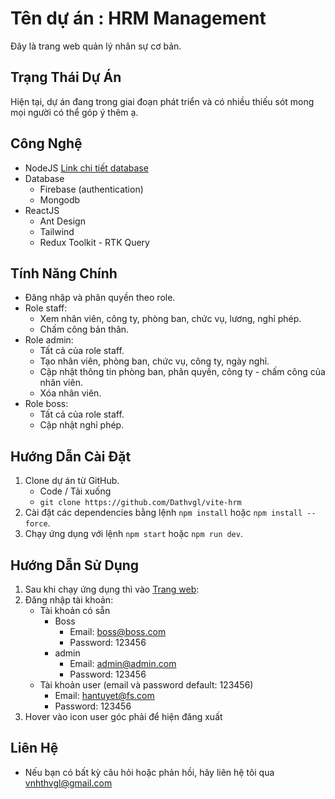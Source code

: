 # Tên dự án : HRM Management
Đây là trang web quản lý nhân sự cơ bản.

## Trạng Thái Dự Án
Hiện tại, dự án đang trong giai đoạn phát triển và có nhiều thiếu sót mong mọi người có thể góp ý thêm ạ.

## Công Nghệ
- NodeJS [Link chi tiết database](https://github.com/Dathvgl/node-hrm)
- Database
  - Firebase (authentication)
  - Mongodb
- ReactJS
  - Ant Design
  - Tailwind
  - Redux Toolkit - RTK Query

## Tính Năng Chính
- Đăng nhập và phân quyền theo role.
- Role staff:
  - Xem nhân viên, công ty, phòng ban, chức vụ, lương, nghỉ phép.
  - Chấm công bản thân.
- Role admin:
  - Tất cả của role staff.
  - Tạo nhân viên, phòng ban, chức vụ, công ty, ngày nghỉ.
  - Cập nhật thông tin phòng ban, phân quyền, công ty - chấm công của nhân viên.
  - Xóa nhân viên.
- Role boss:
  - Tất cả của role staff.
  - Cập nhật nghỉ phép.

## Hướng Dẫn Cài Đặt
1. Clone dự án từ GitHub.
   - Code / Tải xuống
   - `git clone https://github.com/Dathvgl/vite-hrm`
2. Cài đặt các dependencies bằng lệnh `npm install` hoặc `npm install --force`.
3. Chạy ứng dụng với lệnh `npm start` hoặc `npm run dev`.

## Hướng Dẫn Sử Dụng
1. Sau khi chạy ứng dụng thì vào [Trang web](http://localhost:3000):
2. Đăng nhập tài khoản:
    - Tài khoản có sẵn
      - Boss
        - Email: boss@boss.com
        - Password: 123456
      - admin
        - Email: admin@admin.com
        - Password: 123456
    - Tài khoản user (email và password default: 123456)
      - Email: hantuyet@fs.com
      - Password: 123456
3. Hover vào icon user góc phải để hiện đăng xuất

## Liên Hệ
- Nếu bạn có bất kỳ câu hỏi hoặc phản hồi, hãy liên hệ tôi qua vnhthvgl@gmail.com

